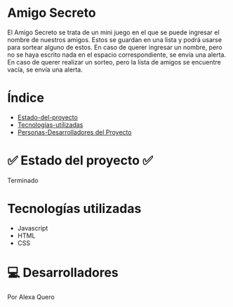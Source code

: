 <h1> Amigo Secreto </h1>

El Amigo Secreto se trata de un mini juego en el que
se puede ingresar el nombre de nuestros amigos. Estos
se guardan en una lista y podrá usarse para sortear
alguno de estos.
En caso de querer ingresar un nombre, pero no se haya 
escrito nada en el espacio correspondiente, se envía una
alerta.
En caso de querer realizar un sorteo, pero la lista de 
amigos se encuentre vacía, se envía una alerta.

# Índice #

* [Estado-del-proyecto](#Estado-del-proyecto)
* [Tecnologías-utilizadas](#Tecnologías-utilizadas)
* [Personas-Desarrolladores del Proyecto](#Desarrolladores)


# :white_check_mark: Estado del proyecto :white_check_mark: #
Terminado

# Tecnologías utilizadas #
- Javascript
- HTML
- CSS

# :computer: Desarrolladores #
Por Alexa Quero